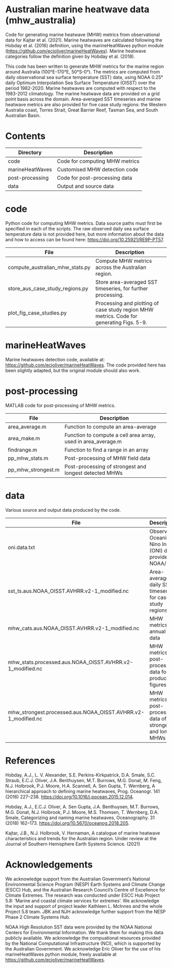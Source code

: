 # Australian marine heatwave data (mhw_australia)

Code for generating marine heatwave (MHW) metrics from observational data for Kajtar et al. (2021). Marine heatwaves are calculated following the Hobday et al. (2016) definition, using the marineHeatWaves python module (https://github.com/ecjoliver/marineHeatWaves). Marine heatwave categories follow the definition given by Hobday et al. (2018).

This code has been written to generate MHW metrics for the marine region around Australia (100°E-170°E, 50°S-0°). The metrics are computed from daily observational sea surface temperature (SST) data, using NOAA 0.25° daily Optimum Interpolation Sea Surface Temperature (OISST) over the period 1982-2020. Marine heatwaves are computed with respect to the 1983-2012 climatology. The marine heatwave data are provided on a grid point basis across the domain. Area-averaged SST timeseries and marine heatwave metrics are also provided for five case study regions: the Western Australia coast, Torres Strait, Great Barrier Reef, Tasman Sea, and South Australian Basin.

# Contents

|Directory         |Description|
|------------------|-----------|
|code              |Code for computing MHW metrics|
|marineHeatWaves   |Customised MHW detection code|
|post-processing   |Code for post-processing data|
|data              |Output and source data|

# code

Python code for computing MHW metrics. Data source paths must first be specified in each of the scripts. The raw observed daily sea surface temperature data is not provided here, but more information about the data and how to access can be found here: https://doi.org/10.25921/RE9P-PT57.

|File              |Description|
|------------------|-----------|
|compute_australian_mhw_stats.py  |Compute MHW metrics across the Australian region.|
|store_aus_case_study_regions.py  |Store area-averaged SST timeseries, for further processing.|
|plot_fig_case_studies.py         |Processing and plotting of case study region MHW metrics. Code for generating Figs. 5-9.|

# marineHeatWaves

Marine heatwaves detection code, available at: https://github.com/ecjoliver/marineHeatWaves. The code provided here has been slightly adapted, but the original module should also work.

# post-processing

MATLAB code for post-processing of MHW metrics.

|File              |Description|
|------------------|-----------|
|area_average.m        |Function to compute an area-average|
|area_make.m           |Function to compute a cell area array, used in area_average.m|
|findrange.m           |Function to find a range in an array|
|pp_mhw_stats.m        |Post-processing of MHW field data|
|pp_mhw_strongest.m    |Post-processing of strongest and longest detected MHWs|

# data

Various source and output data produced by the code.

|File              |Description|
|------------------|-----------|
|oni.data.txt                                                  |Observed Oceanic Nino Index (ONI) data, provided by NOAA/PSL|
|sst_ts.aus.NOAA_OISST.AVHRR.v2-1_modified.nc                  |Area-averaged daily SST timeseries for case study regions|
|mhw_cats.aus.NOAA_OISST.AVHRR.v2-1_modified.nc                |MHW metrics: annual field data|
|mhw_stats.processed.aus.NOAA_OISST.AVHRR.v2-1_modified.nc     |MHW metrics: post-processed data for producing figures|
|mhw_strongest.processed.aus.NOAA_OISST.AVHRR.v2-1_modified.nc |MHW metrics: post-processed data of the strongest and longest MHWs|

# References

Hobday, A.J., L. V. Alexander, S.E. Perkins-Kirkpatrick, D.A. Smale, S.C. Straub, E.C.J. Oliver, J.A. Benthuysen, M.T. Burrows, M.G. Donat, M. Feng, N.J. Holbrook, P.J. Moore, H.A. Scannell, A. Sen Gupta, T. Wernberg, A hierarchical approach to defining marine heatwaves, Prog. Oceanogr. 141 (2016) 227–238. https://doi.org/10.1016/j.pocean.2015.12.014.

Hobday, A.J., E.C.J. Oliver, A. Sen Gupta, J.A. Benthuysen, M.T. Burrows, M.G. Donat, N.J. Holbrook, P.J. Moore, M.S. Thomsen, T. Wernberg, D.A. Smale, Categorizing and naming marine heatwaves, Oceanography. 31 (2018) 162–173. https://doi.org/10.5670/oceanog.2018.205.

Kajtar, J.B., N.J. Holbrook, V. Hernaman, A catalogue of marine heatwave characteristics and trends for the Australian region. Under review at the Journal of Southern Hemisphere Earth Systems Science. (2021)

# Acknowledgements

We acknowledge support from the Australian Government’s National Environmental Science Program (NESP) Earth Systems and Climate Change (ESCC) Hub, and the Australian Research Council’s Centre of Excellence for Climate Extremes. The research was conducted under ESCC Hub Project 5.8: ‘Marine and coastal climate services for extremes’. We acknowledge the input and support of project leader Kathleen L. McInnes and the whole Project 5.8 team. JBK and NJH acknowledge further support from the NESP Phase 2 Climate Systems Hub.

NOAA High Resolution SST data were provided by the NOAA National Centers for Environmental Information. We thank them for making this data publicly available. We acknowledge the compuational resources provided by the National Computational Infrastructure (NCI), which is supported by the Australian Government. We acknowledge Eric Oliver for the use of his marineHeatWaves python module, freely available at https://github.com/ecjoliver/marineHeatWaves. 
